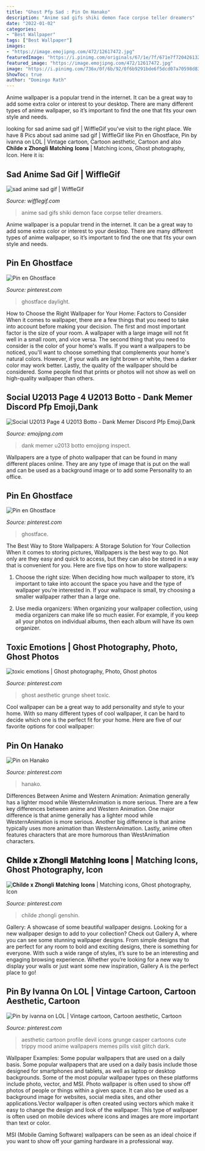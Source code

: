 ```yaml
---
title: "Ghost Pfp Sad : Pin On Hanako"
description: "Anime sad gifs shiki demon face corpse teller dreamers"
date: "2022-01-02"
categories:
- "Best Wallpaper"
tags: ["Best Wallpaper"]
images:
- "https://image.emojipng.com/472/12617472.jpg"
featuredImage: "https://i.pinimg.com/originals/67/1e/7f/671e7f72042613207a98f73498852d0d.jpg"
featured_image: "https://image.emojipng.com/472/12617472.jpg"
image: "https://i.pinimg.com/736x/0f/6b/92/0f6b9291bde6f5dcd07a70598d83d271.jpg"
ShowToc: true
author: "Domingo Rath"
---
```



Anime wallpaper is a popular trend in the internet. It can be a great way to add some extra color or interest to your desktop. There are many different types of anime wallpaper, so it’s important to find the one that fits your own style and needs.

	

		
looking for sad anime sad gif | WiffleGif you've visit to the right place. We have 8 Pics about sad anime sad gif | WiffleGif like Pin en Ghostface, Pin by ivanna on LOL | Vintage cartoon, Cartoon aesthetic, Cartoon and also 𝐂𝐡𝐢𝐥𝐝𝐞 𝐱 𝐙𝐡𝐨𝐧𝐠𝐥𝐢 𝐌𝐚𝐭𝐜𝐡𝐢𝐧𝐠 𝐈𝐜𝐨𝐧𝐬 | Matching icons, Ghost photography, Icon. Here it is:
		
    
## Sad Anime Sad Gif | WiffleGif

<img loading=lazy src="https://68.media.tumblr.com/219b637afc6d14678dfab126a60edc8a/tumblr_og7o6ee8cM1vctqxpo1_500.gif" onerror="this.onerror=null;this.src='https://tse1.mm.bing.net/th?id=OIP.tabCXBf9RWbglNY-I3wRbAHaEK&amp;pid=15.1';" alt="sad anime sad gif | WiffleGif">

_Source: wifflegif.com_

>anime sad gifs shiki demon face corpse teller dreamers. 

	

Anime wallpaper is a popular trend in the internet. It can be a great way to add some extra color or interest to your desktop. There are many different types of anime wallpaper, so it’s important to find the one that fits your own style and needs.

    
## Pin En Ghostface

<img loading=lazy src="https://i.pinimg.com/originals/67/1e/7f/671e7f72042613207a98f73498852d0d.jpg" onerror="this.onerror=null;this.src='https://tse3.mm.bing.net/th?id=OIP.Ot-fzbwwxAQbbAOLv8GlaAHaFj&amp;pid=15.1';" alt="Pin en Ghostface">

_Source: pinterest.com_

>ghostface daylight. 

	

How to Choose the Right Wallpaper for Your Home: Factors to Consider
When it comes to wallpaper, there are a few things that you need to take into account before making your decision. The first and most important factor is the size of your room. A wallpaper with a large image will not fit well in a small room, and vice versa. 
The second thing that you need to consider is the color of your home's walls. If you want a wallpapers to be noticed, you'll want to choose something that complements your home's natural colors. However, if your walls are light brown or white, then a darker color may work better. 
Lastly, the quality of the wallpaper should be considered. Some people find that prints or photos will not show as well on high-quality wallpaper than others.

    
## Social U2013 Page 4 U2013 Botto - Dank Memer Discord Pfp Emoji,Dank

<img loading=lazy src="https://image.emojipng.com/472/12617472.jpg" onerror="this.onerror=null;this.src='https://tse2.mm.bing.net/th?id=OIP.CpFAsOUzXYF6BwaN-S4enQHaEZ&amp;pid=15.1';" alt="Social U2013 Page 4 U2013 Botto - Dank Memer Discord Pfp Emoji,Dank">

_Source: emojipng.com_

>dank memer u2013 botto emojipng inspect. 

	



Wallpapers are a type of photo wallpaper that can be found in many different places online. They are any type of image that is put on the wall and can be used as a background image or to add some Personality to an office.

    
## Pin En Ghostface

<img loading=lazy src="https://i.pinimg.com/736x/67/1e/7f/671e7f72042613207a98f73498852d0d.jpg" onerror="this.onerror=null;this.src='https://tse4.mm.bing.net/th?id=OIP.F2Rh6Ktocx0asZ0jcNR9WQHaFj&amp;pid=15.1';" alt="Pin en Ghostface">

_Source: pinterest.com_

>ghostface. 

	

The Best Way to Store Wallpapers: A Storage Solution for Your Collection
When it comes to storing pictures, Wallpapers is the best way to go. Not only are they easy and quick to access, but they can also be stored in a way that is convenient for you. Here are five tips on how to store wallpapers:
1) Choose the right size: When deciding how much wallpaper to store, it’s important to take into account the space you have and the type of wallpaper you’re interested in. If your wallspace is small, try choosing a smaller wallpaper rather than a large one.

2) Use media organizers: When organizing your wallpaper collection, using media organizers can make life so much easier. For example, if you keep all your photos on individual albums, then each album will have its own organizer.

    
## Toxic Emotions | Ghost Photography, Photo, Ghost Photos

<img loading=lazy src="https://i.pinimg.com/originals/cc/f8/7d/ccf87ddd2a53ac2208555970c76732af.jpg" onerror="this.onerror=null;this.src='https://tse1.mm.bing.net/th?id=OIP.a7j9VTWJN6m_pGqxMDeGagHaE5&amp;pid=15.1';" alt="toxic emotions | Ghost photography, Photo, Ghost photos">

_Source: pinterest.com_

>ghost aesthetic grunge sheet toxic. 

	

Cool wallpaper can be a great way to add personality and style to your home. With so many different types of cool wallpaper, it can be hard to decide which one is the perfect fit for your home. Here are five of our favorite options for cool wallpaper: 

    
## Pin On Hanako

<img loading=lazy src="https://i.pinimg.com/736x/b8/8c/e6/b88ce640d2fcc735902512e6a9676d44.jpg" onerror="this.onerror=null;this.src='https://tse3.mm.bing.net/th?id=OIP.0JYsChjzBg4bZI5IjE_jRgHaHa&amp;pid=15.1';" alt="Pin on Hanako">

_Source: pinterest.com_

>hanako. 

	

Differences Between Anime and Western Animation: Animation generally has a lighter mood while WesternAnimation is more serious.
There are a few key differences between anime and Western Animation. One major difference is that anime generally has a lighter mood while WesternAnimation is more serious. Another big difference is that anime typically uses more animation than WesternAnimation. Lastly, anime often features characters that are more humorous than WestAnimation characters.

    
## 𝐂𝐡𝐢𝐥𝐝𝐞 𝐱 𝐙𝐡𝐨𝐧𝐠𝐥𝐢 𝐌𝐚𝐭𝐜𝐡𝐢𝐧𝐠 𝐈𝐜𝐨𝐧𝐬 | Matching Icons, Ghost Photography, Icon

<img loading=lazy src="https://i.pinimg.com/736x/22/b2/5c/22b25cf3375499fe2a00d8611d962884.jpg" onerror="this.onerror=null;this.src='https://tse2.mm.bing.net/th?id=OIP.NxFJTaQhPmoPTlhOEhJBBAHaHa&amp;pid=15.1';" alt="𝐂𝐡𝐢𝐥𝐝𝐞 𝐱 𝐙𝐡𝐨𝐧𝐠𝐥𝐢 𝐌𝐚𝐭𝐜𝐡𝐢𝐧𝐠 𝐈𝐜𝐨𝐧𝐬 | Matching icons, Ghost photography, Icon">

_Source: pinterest.com_

>childe zhongli genshin. 

	

Gallery: A showcase of some beautiful wallpaper designs.
Looking for a new wallpaper design to add to your collection? Check out Gallery A, where you can see some stunning wallpaper designs. From simple designs that are perfect for any room to bold and exciting designs, there is something for everyone. With such a wide range of styles, it’s sure to be an interesting and engaging browsing experience. Whether you’re looking for a new way to display your walls or just want some new inspiration, Gallery A is the perfect place to go!





	
	
    
## Pin By Ivanna On LOL | Vintage Cartoon, Cartoon Aesthetic, Cartoon

<img loading=lazy src="https://i.pinimg.com/736x/0f/6b/92/0f6b9291bde6f5dcd07a70598d83d271.jpg" onerror="this.onerror=null;this.src='https://tse3.mm.bing.net/th?id=OIP.9B-A2yLNrQOh-u_Nzj5iQwHaFj&amp;pid=15.1';" alt="Pin by ivanna on LOL | Vintage cartoon, Cartoon aesthetic, Cartoon">

_Source: pinterest.com_

>aesthetic cartoon profile devil icons grunge casper cartoons cute trippy mood anime wallpapers memes pills visit glitch dark. 

	

Wallpaper Examples: Some popular wallpapers that are used on a daily basis.
Some popular wallpapers that are used on a daily basis include those designed for smartphones and tablets, as well as laptop or desktop backgrounds. Some of the most popular wallpaper types on these platforms include photo, vector, and MSI. 
Photo wallpaper is often used to show off photos of people or things within a given space. It can also be used as a background image for websites, social media sites, and other applications.Vector wallpaper is often created using vectors which make it easy to change the design and look of the wallpaper. This type of wallpaper is often used on mobile devices where icons and images are more important than text or color. 

MSI (Mobile Gaming Software) wallpapers can be seen as an ideal choice if you want to show off your gaming hardware in a professional way.

